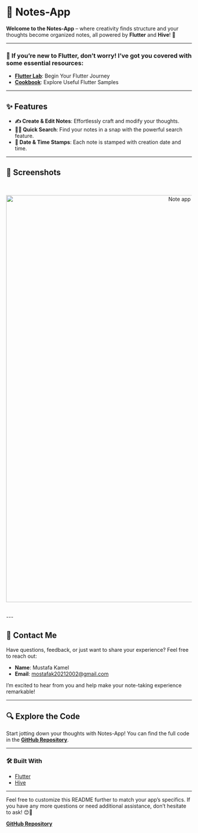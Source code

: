 # 📒 Notes-App

**Welcome to the Notes-App** – where creativity finds structure and your thoughts become organized notes, all powered by **Flutter** and **Hive**! 🚀

---

### 🌟 If you’re new to Flutter, don’t worry! I’ve got you covered with some essential resources:

- **[Flutter Lab](https://flutter.dev/docs/get-started/codelab)**: Begin Your Flutter Journey
- **[Cookbook](https://flutter.dev/docs/cookbook)**: Explore Useful Flutter Samples

---

## ✨ Features

- **✍️ Create & Edit Notes**: Effortlessly craft and modify your thoughts.
- **🕵️‍♂️ Quick Search**: Find your notes in a snap with the powerful search feature.
- **📅 Date & Time Stamps**: Each note is stamped with creation date and time.

---

## 📸 Screenshots

</br >
<p align="center">
  <img src="readme image/readme image\2.png" alt="Note app Home, Notes details page" style="width: 1100px; height: auto;">
</p>
</br >
---

## 💬 Contact Me

Have questions, feedback, or just want to share your experience? Feel free to reach out:

- **Name**: Mustafa Kamel
- **Email**: [mostafak20212002@gmail.com](mailto:mostafak20212002@gmail.com)

I’m excited to hear from you and help make your note-taking experience remarkable!

---

## 🔍 Explore the Code

Start jotting down your thoughts with Notes-App! You can find the full code in the **[GitHub Repository](https://github.com/KamelKOFASH/Notes-App)**.

---

### 🛠️ Built With

- [Flutter](https://flutter.dev/)
- [Hive](https://pub.dev/packages/hive)

---

Feel free to customize this README further to match your app’s specifics. If you have any more questions or need additional assistance, don’t hesitate to ask! 😊🚀

**[GitHub Repository](https://github.com/KamelKOFASH/Notes-App)**

